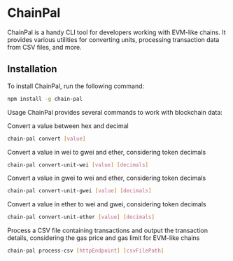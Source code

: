 # ChainPal

ChainPal is a handy CLI tool for developers working with EVM-like chains. It
provides various utilities for converting units, processing transaction data
from CSV files, and more.

## Installation

To install ChainPal, run the following command:

```bash
npm install -g chain-pal
```

Usage
ChainPal provides several commands to work with blockchain data:

Convert a value between hex and decimal

```bash
chain-pal convert [value]
```

Convert a value in wei to gwei and ether, considering token decimals

```bash
chain-pal convert-unit-wei [value] [decimals]
```

Convert a value in gwei to wei and ether, considering token decimals

```bash
chain-pal convert-unit-gwei [value] [decimals]
```

Convert a value in ether to wei and gwei, considering token decimals

```bash
chain-pal convert-unit-ether [value] [decimals]
```

Process a CSV file containing transactions and output the transaction details,
considering the gas price and gas limit for EVM-like chains

```bash
chain-pal process-csv [httpEndpoint] [csvFilePath]
```
